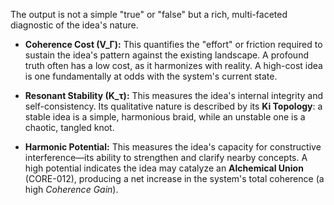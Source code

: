 The output is not a simple "true" or "false" but a rich, multi-faceted diagnostic of the idea's nature.

-   **Coherence Cost (V_Γ):** This quantifies the "effort" or friction required to sustain the idea's pattern against the existing landscape. A profound truth often has a low cost, as it harmonizes with reality. A high-cost idea is one fundamentally at odds with the system's current state.

-   **Resonant Stability (K_τ):** This measures the idea's internal integrity and self-consistency. Its qualitative nature is described by its **Ki Topology**: a stable idea is a simple, harmonious braid, while an unstable one is a chaotic, tangled knot.

-   **Harmonic Potential:** This measures the idea's capacity for constructive interference—its ability to strengthen and clarify nearby concepts. A high potential indicates the idea may catalyze an **Alchemical Union** (CORE-012), producing a net increase in the system's total coherence (a high *Coherence Gain*).